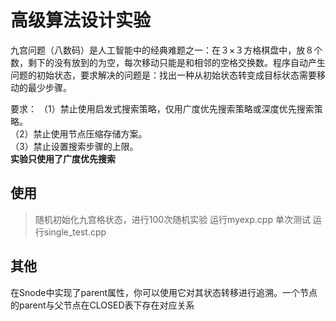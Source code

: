 # 高级算法设计实验

九宫问题（八数码）是人工智能中的经典难题之一：在３×３方格棋盘中，放８个数，剩下的没有放到的为空，每次移动只能是和相邻的空格交换数。程序自动产生问题的初始状态，要求解决的问题是：找出一种从初始状态转变成目标状态需要移动的最少步骤。  

要求：
（1）禁止使用启发式搜索策略，仅用广度优先搜索策略或深度优先搜索策略。  
（2）禁止使用节点压缩存储方案。  
（3）禁止设置搜索步骤的上限。  
**实验只使用了广度优先搜索**  
## 使用
> 随机初始化九宫格状态，进行100次随机实验
> 运行myexp.cpp
单次测试
> 运行single_test.cpp
## 其他
在Snode中实现了parent属性，你可以使用它对其状态转移进行追溯。一个节点的parent与父节点在CLOSED表下存在对应关系

